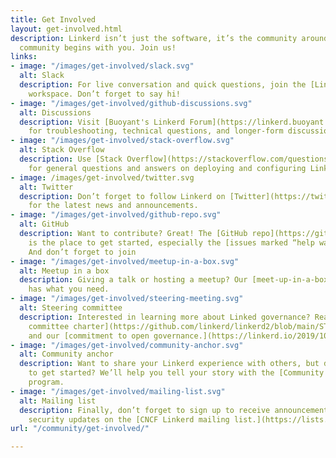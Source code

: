 ```yaml
---
title: Get Involved
layout: get-involved.html
description: Linkerd isn’t just the software, it’s the community around it—and that
  community begins with you. Join us!
links:
- image: "/images/get-involved/slack.svg"
  alt: Slack
  description: For live conversation and quick questions, join the [Linkerd Slack](https://slack.linkerd.io/)
    workspace. Don’t forget to say hi!
- image: "/images/get-involved/github-discussions.svg"
  alt: Discussions
  description: Visit [Buoyant's Linkerd Forum](https://linkerd.buoyant.io/)
    for troubleshooting, technical questions, and longer-form discussions.
- image: "/images/get-involved/stack-overflow.svg"
  alt: Stack Overflow
  description: Use [Stack Overflow](https://stackoverflow.com/questions/tagged/linkerd)
    for general questions and answers on deploying and configuring Linkerd.
- image: /images/get-involved/twitter.svg
  alt: Twitter
  description: Don’t forget to follow Linkerd on [Twitter](https://twitter.com/Linkerd)
    for the latest news and announcements.
- image: "/images/get-involved/github-repo.svg"
  alt: GitHub
  description: Want to contribute? Great! The [GitHub repo](https://github.com/linkerd/linkerd2)
    is the place to get started, especially the [issues marked “help wanted”](https://github.com/linkerd/linkerd2/labels/help%20wanted).
    And don’t forget to join
- image: "/images/get-involved/meetup-in-a-box.svg"
  alt: Meetup in a box
  description: Giving a talk or hosting a meetup? Our [meet-up-in-a-box](https://linkerd.io/meetup-in-a-box/)
    has what you need.
- image: "/images/get-involved/steering-meeting.svg"
  alt: Steering committee
  description: Interested in learning more about Linked governance? Read our [steering
    committee charter](https://github.com/linkerd/linkerd2/blob/main/STEERING.md)
    and our [commitment to open governance.](https://linkerd.io/2019/10/03/linkerds-commitment-to-open-governance/)
- image: "/images/get-involved/community-anchor.svg"
  alt: Community anchor
  description: Want to share your Linkerd experience with others, but don’t know how
    to get started? We’ll help you tell your story with the [Community Anchor](https://linkerd.io/community/anchor/)
    program.
- image: "/images/get-involved/mailing-list.svg"
  alt: Mailing list
  description: Finally, don’t forget to sign up to receive announcements and critical
    security updates on the [CNCF Linkerd mailing list.](https://lists.cncf.io/g/cncf-linkerd-users)
url: "/community/get-involved/"

---
```

